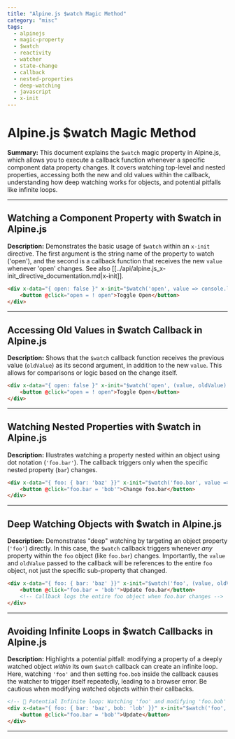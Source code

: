 ```yaml
---
title: "Alpine.js $watch Magic Method"
category: "misc"
tags:
  - alpinejs
  - magic-property
  - $watch
  - reactivity
  - watcher
  - state-change
  - callback
  - nested-properties
  - deep-watching
  - javascript
  - x-init
---
```


# Alpine.js $watch Magic Method

**Summary:** This document explains the `$watch` magic property in Alpine.js, which allows you to execute a callback function whenever a specific component data property changes. It covers watching top-level and nested properties, accessing both the new and old values within the callback, understanding how deep watching works for objects, and potential pitfalls like infinite loops.

---

## Watching a Component Property with $watch in Alpine.js

**Description:** Demonstrates the basic usage of `$watch` within an `x-init` directive. The first argument is the string name of the property to watch ('open'), and the second is a callback function that receives the new `value` whenever 'open' changes. See also [[../api/alpine.js_x-init_directive_documentation.md|x-init]].

```html
<div x-data="{ open: false }" x-init="$watch('open', value => console.log('Open changed to:', value))">
    <button @click="open = ! open">Toggle Open</button>
</div>
```

---

## Accessing Old Values in $watch Callback in Alpine.js

**Description:** Shows that the `$watch` callback function receives the previous value (`oldValue`) as its second argument, in addition to the new `value`. This allows for comparisons or logic based on the change itself.

```html
<div x-data="{ open: false }" x-init="$watch('open', (value, oldValue) => console.log('Open changed from', oldValue, 'to', value))">
    <button @click="open = ! open">Toggle Open</button>
</div>
```

---

## Watching Nested Properties with $watch in Alpine.js

**Description:** Illustrates watching a property nested within an object using dot notation (`'foo.bar'`). The callback triggers only when the specific nested property (`bar`) changes.

```html
<div x-data="{ foo: { bar: 'baz' }}" x-init="$watch('foo.bar', value => console.log('foo.bar changed to:', value))">
    <button @click="foo.bar = 'bob'">Change foo.bar</button>
</div>
```

---

## Deep Watching Objects with $watch in Alpine.js

**Description:** Demonstrates "deep" watching by targeting an object property (`'foo'`) directly. In this case, the `$watch` callback triggers whenever *any* property within the `foo` object (like `foo.bar`) changes. Importantly, the `value` and `oldValue` passed to the callback will be references to the entire `foo` object, not just the specific sub-property that changed.

```html
<div x-data="{ foo: { bar: 'baz' }}" x-init="$watch('foo', (value, oldValue) => console.log('foo object changed. New value:', value, 'Old value:', oldValue))">
    <button @click="foo.bar = 'bob'">Update foo.bar</button>
    <!-- Callback logs the entire foo object when foo.bar changes -->
</div>
```

---

## Avoiding Infinite Loops in $watch Callbacks in Alpine.js

**Description:** Highlights a potential pitfall: modifying a property of a deeply watched object *within* its own `$watch` callback can create an infinite loop. Here, watching `'foo'` and then setting `foo.bob` inside the callback causes the watcher to trigger itself repeatedly, leading to a browser error. Be cautious when modifying watched objects within their callbacks.

```html
<!-- 🚫 Potential Infinite loop: Watching 'foo' and modifying 'foo.bob' inside the callback -->
<div x-data="{ foo: { bar: 'baz', bob: 'lob' }}" x-init="$watch('foo', value => { console.log('Watcher triggered'); foo.bob = foo.bar; })">
    <button @click="foo.bar = 'bob'">Update</button>
</div>
```

---